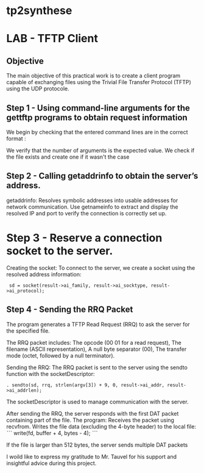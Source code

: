 # tp2synthese
# LAB - TFTP Client
## Objective
The main objective of this practical work is to create a client program capable of exchanging files using the Trivial File Transfer Protocol (TFTP) using the UDP protocole.

## Step 1 - Using command-line arguments for the gettftp programs to obtain request information

We begin by checking that the entered command lines are in the correct format :

We verify that the number of arguments is the expected value.
We check if the file exists and create one if it wasn't the case

## Step 2 - Calling getaddrinfo to obtain the server’s address.

getaddrinfo: Resolves symbolic addresses into usable addresses for network communication.
Use getnameinfo to extract and display the resolved IP and port to verify the connection is correctly set up.

# Step 3 - Reserve a connection socket to the server.

Creating the socket: To connect to the server, we create a socket using the resolved address information:

```  sd = socket(result->ai_family, result->ai_socktype, result->ai_protocol);  ```

## Step 4 - Sending the RRQ Packet

The program generates a TFTP Read Request (RRQ) to ask the server for the specified file.

The RRQ packet includes:
	The opcode (00 01 for a read request),
	The filename (ASCII representation),
	A null byte separator (00),
	The transfer mode (octet, followed by a null terminator).

Sending the RRQ:
	The RRQ packet is sent to the server using the sendto function with the socketDescriptor:

```. sendto(sd, rrq, strlen(argv[3]) + 9, 0, result->ai_addr, result->ai_addrlen);  ```

The socketDescriptor is used to manage communication with the server.

After sending the RRQ, the server responds with the first DAT packet containing part of the file.
The program:
		Receives the packet using recvfrom.
	  Writes the file data (excluding the 4-byte header) to the local file:
ˋˋˋ  write(fd, buffer + 4, bytes - 4);  ˋˋˋ

If the file is larger than 512 bytes, the server sends multiple DAT packets

I woild like to express my gratitude to Mr. Tauvel for his support and insightful advice during this project.
